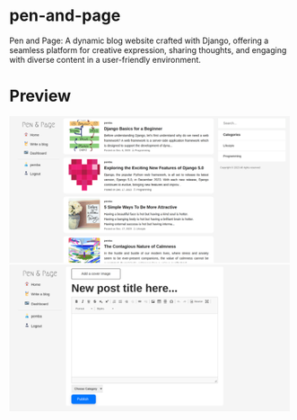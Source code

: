 # pen-and-page

Pen and Page: A dynamic blog website crafted with Django, offering a seamless platform for creative expression, sharing thoughts, and engaging with diverse content in a user-friendly environment.

# Preview

<img style="max-width:500px" src="static/image/preview/penandpage-pemba.vercel.app_.png">

<img style="max-width:500px" src="static/image/preview/penandpage-pemba.vercel.app_new_.png">



